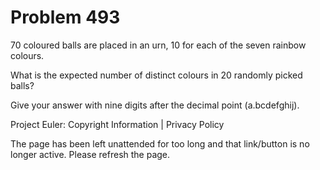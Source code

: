 #   Problem 493

   70 coloured balls are placed in an urn, 10 for each of the seven rainbow
   colours.

   What is the expected number of distinct colours in 20 randomly picked
   balls?

   Give your answer with nine digits after the decimal point (a.bcdefghij).

   Project Euler: Copyright Information | Privacy Policy

   The page has been left unattended for too long and that link/button is no
   longer active. Please refresh the page.
